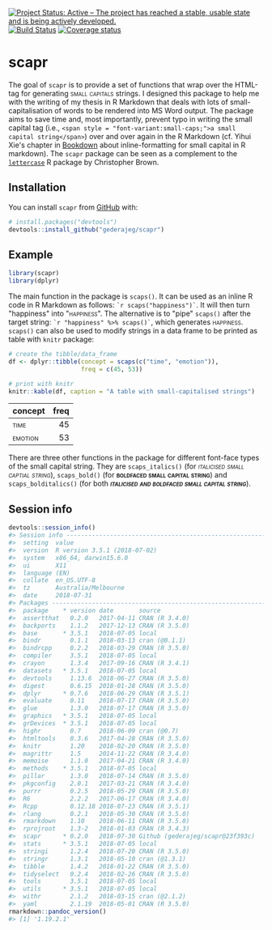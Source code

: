 
<!-- README.md is generated from README.Rmd. Please edit that file -->
[![Project Status: Active – The project has reached a stable, usable state and is being actively developed.](http://www.repostatus.org/badges/latest/active.svg)](http://www.repostatus.org/#active) [![Build Status](https://travis-ci.org/gederajeg/scapr.svg?branch=master)](https://travis-ci.org/gederajeg/scapr) [![Coverage status](https://codecov.io/gh/gederajeg/scapr/branch/master/graph/badge.svg)](https://codecov.io/github/gederajeg/scapr?branch=master)

scapr
=====

The goal of `scapr` is to provide a set of functions that wrap over the HTML-tag for generating <span style="font-variant:small-caps;">small capitals</span> strings. I designed this package to help me with the writing of my thesis in R Markdown that deals with lots of small-capitalisation of words to be rendered into MS Word output. The package aims to save time and, most importantly, prevent typo in writing the small capital tag (i.e., `<span style = "font-variant:small-caps;">a small capital string</span>`) over and over again in the R Markdown (cf. Yihui Xie's chapter in [Bookdown](https://bookdown.org/yihui/bookdown/markdown-syntax.html) about inline-formatting for small capital in R markdown). The `scapr` package can be seen as a complement to the [`lettercase`](https://cran.r-project.org/web/packages/lettercase/index.html) R package by Christopher Brown.

Installation
------------

You can install `scapr` from [GitHub](https://github.com/) with:

``` r
# install.packages("devtools")
devtools::install_github("gederajeg/scapr")
```

Example
-------

``` r
library(scapr)
library(dplyr)
```

The main function in the package is `scaps()`. It can be used as an inline R code in R Markdown as follows: `` `r scaps("happiness")` ``. It will then turn "happiness" into "<span style="font-variant:small-caps;">happiness</span>". The alternative is to "pipe" `scaps()` after the target string: `` `r "happiness" %>% scaps()` ``, which generates <span style="font-variant:small-caps;">happiness</span>. `scaps()` can also be used to modify strings in a data frame to be printed as table with `knitr` package:

``` r
# create the tibble/data_frame
df <- dplyr::tibble(concept = scaps(c("time", "emotion")),
                    freq = c(45, 53))

# print with knitr
knitr::kable(df, caption = "A table with small-capitalised strings")
```

| concept                                               |  freq|
|:------------------------------------------------------|-----:|
| <span style="font-variant:small-caps;">time</span>    |    45|
| <span style="font-variant:small-caps;">emotion</span> |    53|

There are three other functions in the package for different font-face types of the small capital string. They are `scaps_italics()` (for <span style="font-variant:small-caps;">*italicised small captial string*</span>), `scaps_bold()` (for <span style="font-variant:small-caps;">**boldfaced small capital string**</span>) and `scaps_bolditalics()` (for both <span style="font-variant:small-caps;">***italicised and boldfaced small capital string***</span>).

Session info
------------

``` r
devtools::session_info()
#> Session info -------------------------------------------------------------
#>  setting  value                       
#>  version  R version 3.5.1 (2018-07-02)
#>  system   x86_64, darwin15.6.0        
#>  ui       X11                         
#>  language (EN)                        
#>  collate  en_US.UTF-8                 
#>  tz       Australia/Melbourne         
#>  date     2018-07-31
#> Packages -----------------------------------------------------------------
#>  package    * version date       source                          
#>  assertthat   0.2.0   2017-04-11 CRAN (R 3.4.0)                  
#>  backports    1.1.2   2017-12-13 CRAN (R 3.5.0)                  
#>  base       * 3.5.1   2018-07-05 local                           
#>  bindr        0.1.1   2018-03-13 cran (@0.1.1)                   
#>  bindrcpp     0.2.2   2018-03-29 CRAN (R 3.5.0)                  
#>  compiler     3.5.1   2018-07-05 local                           
#>  crayon       1.3.4   2017-09-16 CRAN (R 3.4.1)                  
#>  datasets   * 3.5.1   2018-07-05 local                           
#>  devtools     1.13.6  2018-06-27 CRAN (R 3.5.0)                  
#>  digest       0.6.15  2018-01-28 CRAN (R 3.5.0)                  
#>  dplyr      * 0.7.6   2018-06-29 CRAN (R 3.5.1)                  
#>  evaluate     0.11    2018-07-17 CRAN (R 3.5.0)                  
#>  glue         1.3.0   2018-07-17 CRAN (R 3.5.0)                  
#>  graphics   * 3.5.1   2018-07-05 local                           
#>  grDevices  * 3.5.1   2018-07-05 local                           
#>  highr        0.7     2018-06-09 cran (@0.7)                     
#>  htmltools    0.3.6   2017-04-28 CRAN (R 3.5.0)                  
#>  knitr        1.20    2018-02-20 CRAN (R 3.5.0)                  
#>  magrittr     1.5     2014-11-22 CRAN (R 3.4.0)                  
#>  memoise      1.1.0   2017-04-21 CRAN (R 3.4.0)                  
#>  methods    * 3.5.1   2018-07-05 local                           
#>  pillar       1.3.0   2018-07-14 CRAN (R 3.5.0)                  
#>  pkgconfig    2.0.1   2017-03-21 CRAN (R 3.4.0)                  
#>  purrr        0.2.5   2018-05-29 CRAN (R 3.5.0)                  
#>  R6           2.2.2   2017-06-17 CRAN (R 3.4.0)                  
#>  Rcpp         0.12.18 2018-07-23 CRAN (R 3.5.1)                  
#>  rlang        0.2.1   2018-05-30 CRAN (R 3.5.0)                  
#>  rmarkdown    1.10    2018-06-11 CRAN (R 3.5.0)                  
#>  rprojroot    1.3-2   2018-01-03 CRAN (R 3.4.3)                  
#>  scapr      * 0.2.0   2018-07-30 Github (gederajeg/scapr@23f393c)
#>  stats      * 3.5.1   2018-07-05 local                           
#>  stringi      1.2.4   2018-07-20 CRAN (R 3.5.0)                  
#>  stringr      1.3.1   2018-05-10 cran (@1.3.1)                   
#>  tibble       1.4.2   2018-01-22 CRAN (R 3.5.0)                  
#>  tidyselect   0.2.4   2018-02-26 CRAN (R 3.5.0)                  
#>  tools        3.5.1   2018-07-05 local                           
#>  utils      * 3.5.1   2018-07-05 local                           
#>  withr        2.1.2   2018-03-15 cran (@2.1.2)                   
#>  yaml         2.1.19  2018-05-01 CRAN (R 3.5.0)
rmarkdown::pandoc_version()
#> [1] '1.19.2.1'
```
